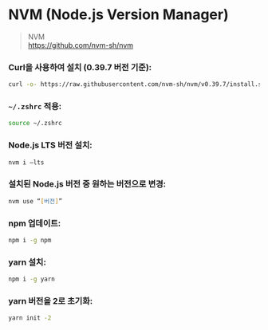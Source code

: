 # NVM (Node.js Version Manager)

> NVM
> <br> https://github.com/nvm-sh/nvm

### Curl을 사용하여 설치 (0.39.7 버전 기준):

```zsh
curl -o- https://raw.githubusercontent.com/nvm-sh/nvm/v0.39.7/install.sh | bash
```

### `~/.zshrc` 적용:

```zsh
source ~/.zshrc
```

### Node.js LTS 버전 설치:

```zsh
nvm i —lts
```

### 설치된 Node.js 버전 중 원하는 버전으로 변경:

```zsh
nvm use “[버전]”
```

### npm 업데이트:

```zsh
npm i -g npm
```

### yarn 설치:

```zsh
npm i -g yarn
```

### yarn 버전을 2로 초기화:

```zsh
yarn init -2
```
